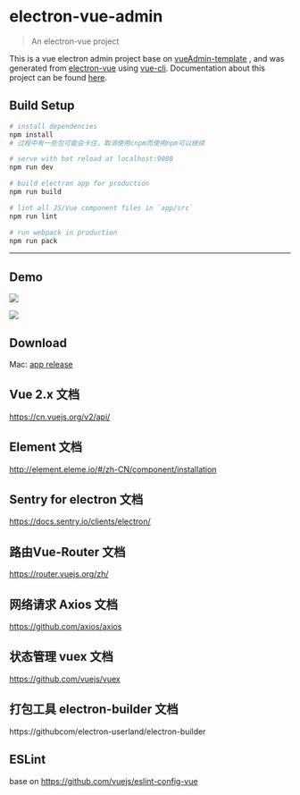 # electron-vue-admin

> An electron-vue project

This is a vue electron admin project base on  [vueAdmin-template](https://github.com/PanJiaChen/vueAdmin-template) , and was generated from [electron-vue](https://github.com/SimulatedGREG/electron-vue) using [vue-cli](https://github.com/vuejs/vue-cli). Documentation about this project can be found [here](https://simulatedgreg.gitbooks.io/electron-vue/content/index.html).

## Build Setup

``` bash
# install dependencies
npm install
# 过程中有一些包可能会卡住，取消使用cnpm而使用npm可以继续

# serve with hot reload at localhost:9080
npm run dev

# build electron app for production
npm run build

# lint all JS/Vue component files in `app/src`
npm run lint

# run webpack in production
npm run pack
```
---

## Demo

![](https://github.com/PanJiaChen/PanJiaChen.github.io/blob/master/images/electron-login.png)

![](https://github.com/PanJiaChen/PanJiaChen.github.io/blob/master/images/electron-admin.gif)

## Download
Mac: [app release](https://github.com/PanJiaChen/electron-vue-admin/releases/tag/v3.0.0)

## Vue 2.x 文档
https://cn.vuejs.org/v2/api/

## Element 文档
http://element.eleme.io/#/zh-CN/component/installation

## Sentry for electron 文档
https://docs.sentry.io/clients/electron/

## 路由Vue-Router 文档
https://router.vuejs.org/zh/

## 网络请求 Axios 文档
https://github.com/axios/axios

## 状态管理 vuex 文档
https://github.com/vuejs/vuex

## 打包工具 electron-builder 文档
https://githubcom/electron-userland/electron-builder

## ESLint
base on https://github.com/vuejs/eslint-config-vue